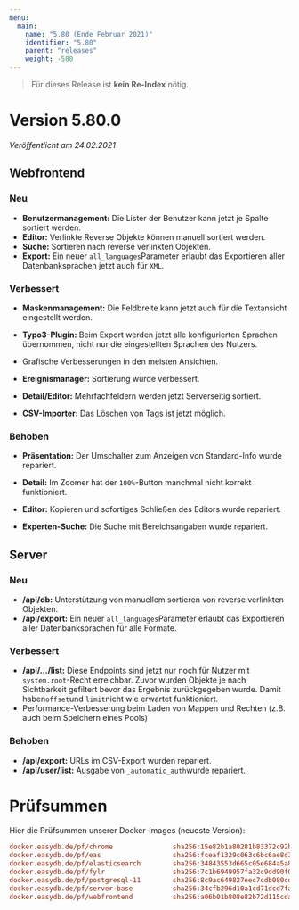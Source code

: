 ```yaml
---
menu:
  main:
    name: "5.80 (Ende Februar 2021)"
    identifier: "5.80"
    parent: "releases"
    weight: -580
---
```


> Für dieses Release ist **kein Re-Index** nötig. 

# Version 5.80.0

*Veröffentlicht am 24.02.2021*

## Webfrontend

### Neu

* **Benutzermanagement:** Die Lister der Benutzer kann jetzt je Spalte sortiert werden.
* **Editor:** Verlinkte Reverse Objekte können manuell sortiert werden.
* **Suche:** Sortieren nach reverse verlinkten Objekten.
* **Export:** Ein neuer `all_languages`Parameter erlaubt das Exportieren aller Datenbanksprachen jetzt auch für `XML`.

### Verbessert

* **Maskenmanagement:** Die Feldbreite kann jetzt auch für die Textansicht eingestellt werden.

* **Typo3-Plugin:** Beim Export werden jetzt alle konfigurierten Sprachen übernommen, nicht nur die eingestellten Sprachen des Nutzers.

* Grafische Verbesserungen in den meisten Ansichten.
* **Ereignismanager:** Sortierung wurde verbessert.
* **Detail/Editor:** Mehrfachfeldern werden jetzt Serverseitig sortiert.
* **CSV-Importer:** Das Löschen von Tags ist jetzt möglich.

### Behoben

* **Präsentation:** Der Umschalter zum Anzeigen von Standard-Info wurde repariert.

* **Detail:** Im Zoomer hat der `100%`-Button manchmal nicht korrekt funktioniert.
* **Editor:** Kopieren und sofortiges Schließen des Editors wurde repariert.
* **Experten-Suche:** Die Suche mit Bereichsangaben wurde repariert.

## Server

### Neu

* **/api/db:** Unterstützung von manuellem sortieren von reverse verlinkten Objekten.
* **/api/export:** Ein neuer `all_languages`Parameter erlaubt das Exportieren aller Datenbanksprachen für alle Formate.

### Verbessert

* **/api/.../list:** Diese Endpoints sind jetzt nur noch für Nutzer mit `system.root`-Recht erreichbar. Zuvor wurden Objekte je nach Sichtbarkeit gefiltert bevor das Ergebnis zurückgegeben wurde. Damit haben`offset`und `limit`nicht wie erwartet funktioniert.
* Performance-Verbesserung beim Laden von Mappen und Rechten (z.B. auch beim Speichern eines Pools) 

### Behoben

* **/api/export:** URLs im CSV-Export wurden repariert.
* **/api/user/list:** Ausgabe von `_automatic_auth`wurde repariert.

# Prüfsummen

Hier die Prüfsummen unserer Docker-Images (neueste Version):

```ini
docker.easydb.de/pf/chrome               sha256:15e82b1a80281b83372c92b0ace52f343bc9eb8457497a76843f3ec8650af8d9
docker.easydb.de/pf/eas                  sha256:fceaf1329c063c6bc6ae8d37e2c2df5076d9aa0d8e2e0f0bf3e51469afd59f7a
docker.easydb.de/pf/elasticsearch        sha256:34843553d665c05e684a5a8c65372c61f232bb3ff5de0767da769b6bb72f99e5
docker.easydb.de/pf/fylr                 sha256:7c1b6949957fa32c9dd90f0710b92b109dd2b298c03aa6d7f5f665eb68594602
docker.easydb.de/pf/postgresql-11        sha256:8c9ac649827eec7cdb080cd2ffb5fcc865066093e95c196f0e529e91a3b07ce5
docker.easydb.de/pf/server-base          sha256:34cfb296d10a1cd71dcd7fa13cbffce8966646959ac76c320f0bb07b3ab8b707
docker.easydb.de/pf/webfrontend          sha256:a06b01b808e82b72d115cdab76a3ac2bccc1b81a62306989eaff4393dc16f4b4
```

